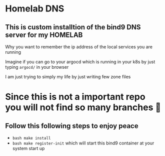 # Homelab DNS
## This is custom installtion of the bind9 DNS server for my HOMELAB
Why you want to remember the ip address of the local services you are running

Imagine if you can go to your argocd which is running in your k8s by just typing 
``` argocd/ ```
in your browser

I am just trying to simply my life by just writing few zone files

# Since this is not a important repo you will not find so many branches 󰘬

## Follow this following steps to enjoy peace
- ```bash make install```
- ```bash make register-init``` which will start this bind9 container at your system start up
